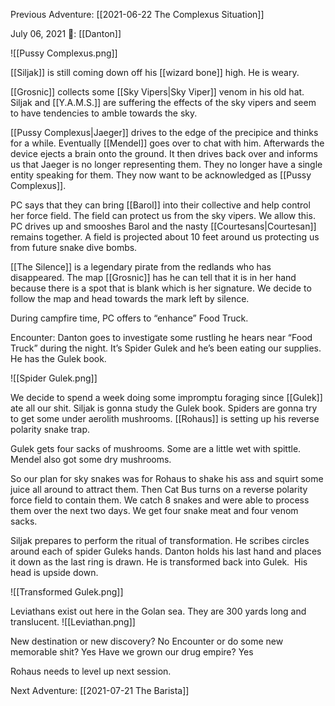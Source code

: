 Previous Adventure: [[2021-06-22 The Complexus Situation]]

July 06, 2021
🐐: [[Danton]]

![[Pussy Complexus.png]]

[[Siljak]] is still coming down off his [[wizard bone]] high. He is weary.

[[Grosnic]] collects some [[Sky Vipers|Sky Viper]] venom in his old hat. Siljak and [[Y.A.M.S.]] are suffering the effects of the sky vipers and seem to have tendencies to amble towards the sky. 

[[Pussy Complexus|Jaeger]] drives to the edge of the precipice and thinks for a while. Eventually [[Mendel]] goes over to chat with him. Afterwards the device ejects a brain onto the ground. It then drives back over and informs us that Jaeger is no longer representing them. They no longer have a single entity speaking for them. They now want to be acknowledged as [[Pussy Complexus]]. 

PC says that they can bring [[Barol]] into their collective and help control her force field. The field can protect us from the sky vipers. We allow this. PC drives up and smooshes Barol and the nasty [[Courtesans|Courtesan]] remains together. A field is projected about 10 feet around us protecting us from future snake dive bombs.

[[The Silence]] is a legendary pirate from the redlands who has disappeared. The map [[Grosnic]] has he can tell that it is in her hand because there is a spot that is blank which is her signature. We decide to follow the map and head towards the mark left by silence. 

During campfire time, PC offers to “enhance” Food Truck.

Encounter: Danton goes to investigate some rustling he hears near “Food Truck” during the night. It’s Spider Gulek and he’s been eating our supplies. He has the Gulek book. 

![[Spider Gulek.png]]

We decide to spend a week doing some impromptu foraging since [[Gulek]] ate all our shit. Siljak is gonna study the Gulek book. Spiders are gonna try to get some under aerolith mushrooms. [[Rohaus]] is setting up his reverse polarity snake trap. 

Gulek gets four sacks of mushrooms. Some are a little wet with spittle. Mendel also got some dry mushrooms. 

So our plan for sky snakes was for Rohaus to shake his ass and squirt some juice all around to attract them. Then Cat Bus turns on a reverse polarity force field to contain them. We catch 8 snakes and were able to process them over the next two days. We get four snake meat and four venom sacks. 

Siljak prepares to perform the ritual of transformation. He scribes circles around each of spider Guleks hands. Danton holds his last hand and places it down as the last ring is drawn. He is transformed back into Gulek.  His head is upside down.

![[Transformed Gulek.png]]

Leviathans exist out here in the Golan sea. They are 300 yards long and translucent. 
![[Leviathan.png]]

New destination or new discovery? No
Encounter or do some new memorable shit? Yes 
Have we grown our drug empire? Yes

Rohaus needs to level up next session.

Next Adventure: [[2021-07-21 The Barista]]